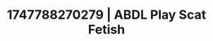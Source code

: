 ---
categories:
- Threesome action
- Self-pleasure
- Subtle dominance
- Heat of the moment
- Hog tying
image: /assets/images/1747788270279.webp
layout: post
seo:
  description: Featured content with high-quality ABDL Play, Scat Fetish. HD images
    available.
  keywords: ABDL Play, Scat Fetish
  og_image: /assets/images/1747788270279.webp
  schema_type: VisualArtwork
tags:
- ABDL Play
- Scat Fetish
- '#1747788270279'
title: 1747788270279 | ABDL Play Scat Fetish
---